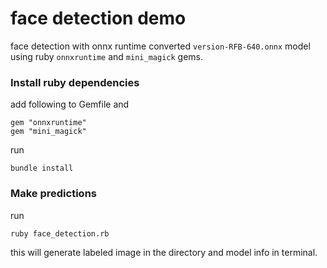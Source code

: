 # face detection demo

face detection with onnx runtime converted `version-RFB-640.onnx` model using ruby `onnxruntime` and `mini_magick` gems.

### Install ruby dependencies
add following to Gemfile and
```
gem "onnxruntime"
gem "mini_magick"
```
run
```
bundle install
```

### Make predictions
  
run
```
ruby face_detection.rb 
```
this will generate labeled image in the directory and model info in terminal.